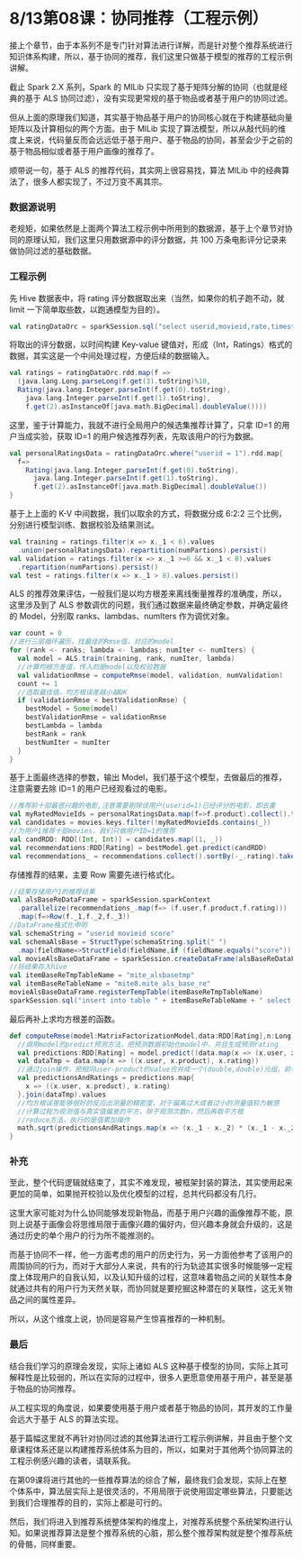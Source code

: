# 8/13第08课：协同推荐（工程示例）

接上个章节，由于本系列不是专门针对算法进行详解，而是针对整个推荐系统进行知识体系构建，所以，基于协同的推荐，我们这里只做基于模型的推荐的工程示例讲解。

截止 Spark 2.X 系列，Spark 的 MlLib 只实现了基于矩阵分解的协同（也就是经典的基于 ALS 协同过滤），没有实现更常规的基于物品或者基于用户的协同过滤。

但从上面的原理我们知道，其实基于物品基于用户的协同核心就在于构建基础向量矩阵以及计算相似的两个方面。由于 MlLib 实现了算法模型，所以从敲代码的维度上来说，代码量反而会远远低于基于用户、基于物品的协同，甚至会少于之前的基于物品相似或者基于用户画像的推荐了。

顺带说一句，基于 ALS 的推荐代码，其实网上很容易找，算法 MlLib 中的经典算法了，很多人都实现了，不过万变不离其宗。

### 数据源说明

老规矩，如果依然是上面两个算法工程示例中所用到的数据源，基于上个章节对协同的原理认知，我们这里只用数据源中的评分数据，共 100 万条电影评分记录来做协同过滤的基础数据。

### 工程示例

先 Hive 数据表中，将 rating 评分数据取出来（当然，如果你的机子跑不动，就 limit 一下简单取些数，以跑通模型为目的）。

```scala
val ratingDataOrc = sparkSession.sql("select userid,movieid,rate,timestame  from mite8.mite_ratings limit 50000")
```

将取出的评分数据，以时间构建 Key-value 键值对，形成（Int，Ratings）格式的数据，其实这是一个中间处理过程，方便后续的数据输入。

```scala
val ratings = ratingDataOrc.rdd.map(f =>
  (java.lang.Long.parseLong(f.get(3).toString)%10,
  Rating(java.lang.Integer.parseInt(f.get(0).toString),
    java.lang.Integer.parseInt(f.get(1).toString),
    f.get(2).asInstanceOf[java.math.BigDecimal].doubleValue())))
```

这里，鉴于计算能力，我就不进行全局用户的候选集推荐计算了，只拿 ID=1 的用户当成实验，获取 ID=1 的用户候选推荐列表，先取该用户的行为数据。

```scala
val personalRatingsData = ratingDataOrc.where("userid = 1").rdd.map{
  f=>
    Rating(java.lang.Integer.parseInt(f.get(0).toString),
      java.lang.Integer.parseInt(f.get(1).toString),
      f.get(2).asInstanceOf[java.math.BigDecimal].doubleValue())
}
```

基于上上面的 K-V 中间数据，我们以取余的方式，将数据分成 6:2:2 三个比例，分别进行模型训练、数据校验及结果测试。

```scala
val training = ratings.filter(x => x._1 < 6).values
  .union(personalRatingsData).repartition(numPartions).persist()
val validation = ratings.filter(x => x._1 >=6 && x._1 < 8).values
  .repartition(numPartions).persist()
val test = ratings.filter(x => x._1 > 8).values.persist()
```

ALS 的推荐效果评估，一般我们是以均方根差来离线衡量推荐的准确度，所以，这里涉及到了 ALS 参数调优的问题，我们通过数据来最终确定参数，并确定最终的 Model，分别取 ranks、lambdas、numIters 作为调优对象。

```scala
var count = 0
//进行三层循环遍历，找最佳的Rmse值，对应的model
for (rank <- ranks; lambda <- lambdas; numIter <- numIters) {
  val model = ALS.train(training, rank, numIter, lambda)
  //计算均根方差值，传入的是model以及校验数据
  val validationRmse = computeRmse(model, validation, numValidation)
  count += 1
  //选取最佳值，均方根误差越小越OK
  if (validationRmse < bestValidationRmse) {
    bestModel = Some(model)
    bestValidationRmse = validationRmse
    bestLambda = lambda
    bestRank = rank
    bestNumIter = numIter
  }
}
```

基于上面最终选择的参数，输出 Model，我们基于这个模型，去做最后的推荐，注意需要去除 ID=1 的用户已经观看过的电影。

```scala
//推荐前十部最感兴趣的电影,注意需要剔除该用户(userid=1)已经评分的电影，即去重
val myRatedMovieIds = personalRatingsData.map(f=>f.product).collect().toSet
val candidates = movies.keys.filter(!myRatedMovieIds.contains(_))
//为用户1推荐十部movies，我们只做用户ID=1的推荐
val candRDD: RDD[(Int, Int)] = candidates.map((1, _))
val recommendations:RDD[Rating] = bestModel.get.predict(candRDD)
val recommendations_ = recommendations.collect().sortBy(-_.rating).take(20)
```

存储推荐的结果，主要 Row 需要先进行格式化。

```scala
//结果存储用户1的推荐结果
val alsBaseReDataFrame = sparkSession.sparkContext
  .parallelize(recommendations_.map(f=> (f.user,f.product,f.rating)))
  .map(f=>Row(f._1,f._2,f._3))
//DataFrame格式化申明
val schemaString = "userid movieid score"
val schemaAlsBase = StructType(schemaString.split(" ")
  .map(fieldName=>StructField(fieldName,if (fieldName.equals("score")) DoubleType else  IntegerType,true)))
val movieAlsBaseDataFrame = sparkSession.createDataFrame(alsBaseReDataFrame,schemaAlsBase)
//将结果存入hive
val itemBaseReTmpTableName = "mite_alsbasetmp"
val itemBaseReTableName = "mite8.mite_als_base_re"
movieAlsBaseDataFrame.registerTempTable(itemBaseReTmpTableName)
sparkSession.sql("insert into table " + itemBaseReTableName + " select * from " + itemBaseReTmpTableName)
```

最后再补上求均方根差的函数。

```scala
def computeRmse(model:MatrixFactorizationModel,data:RDD[Rating],n:Long):Double = {
  //调用model的predict预测方法，把预测数据初始化model中，并且生成预测rating
  val predictions:RDD[Rating] = model.predict((data.map(x => (x.user, x.product))))
  val dataTmp = data.map(x => ((x.user, x.product), x.rating))
  //通过join操作，把相同user-product的value合并成一个(double,double)元组，前者为预测值，后者为实际值
  val predictionsAndRatings = predictions.map{
    x => ((x.user, x.product), x.rating)
  }.join(dataTmp).values
  //均方根误差能够很好的反应出测量的精密度，对于偏离过大或者过小的测量值较为敏感
  //计算过程为观测值与真实值偏差的平方，除于观测次数n，然后再取平方根
  //reduce方法，执行的是值累加操作
  math.sqrt(predictionsAndRatings.map(x => (x._1 - x._2) * (x._1 - x._2)).reduce( _ + _ )/n)
}
```

### 补充

至此，整个代码逻辑就结束了，其实不难发现，被框架封装的算法，其实使用起来更加的简单，如果抛开校验以及优化模型的过程，总共代码都没有几行。

这里大家可能对为什么协同能够发现新物品，而基于用户兴趣的画像推荐不能，原则上说基于画像会将思维局限于画像兴趣的偏好内，但兴趣本身就会升级的，这是通过历史的单个用户的行为所不能推测的。

而基于协同不一样，他一方面考虑的用户的历史行为，另一方面他参考了该用户的周围协同的行为，而对于大部分人来说，共有的行为轨迹其实很多时候能够一定程度上体现用户的自我认知，以及认知升级的过程，这意味着物品之间的关联性本身就通过共有的用户行为天然关联，而协同就是要挖掘这种潜在的关联性，这无关物品之间的属性差异。

所以，从这个维度上说，协同是容易产生惊喜推荐的一种机制。

### 最后

结合我们学习的原理会发现，实际上诸如 ALS 这种基于模型的协同，实际上其可解释性是比较弱的，所以在实际的过程中，很多人更愿意使用基于用户，甚至是基于物品的协同推荐。

从工程实现的角度说，如果要使用基于用户或者基于物品的协同，其开发的工作量会远大于基于 ALS 的算法实现。

基于篇幅这里就不再针对协同过滤的其他算法进行工程示例讲解，并且由于整个文章课程体系还是以构建推荐系统体系为目的，所以，如果对于其他两个协同算法的工程示例感兴趣的读者，请联系我。

在第09课将进行其他的一些推荐算法的综合了解，最终我们会发现，实际上在整个体系中，算法层实际上是很灵活的，不用局限于说使用固定哪些算法，只要能达到我们合理推荐的目的，实际上都是可行的。

然后，我们将进入到推荐系统整体架构的维度上，对推荐系统整个系统架构进行认知。如果说推荐算法是整个推荐系统的心脏，那么整个推荐架构就是整个推荐系统的骨骼，同样重要。